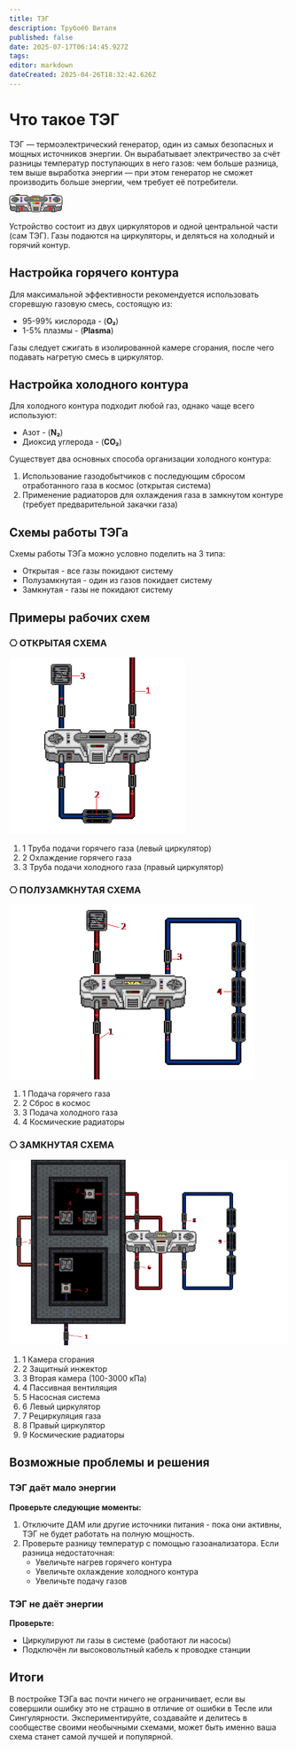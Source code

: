 ```yaml
---
title: ТЭГ
description: Трубоёб Виталя
published: false
date: 2025-07-17T06:14:45.927Z
tags: 
editor: markdown
dateCreated: 2025-04-26T18:32:42.626Z
---
```


<div class="teg-guide-container">
	<div class="crutch"> <h1 class="main-title">Что такое ТЭГ</h1> </div>
		<div class="teg-description-box">
      <div class="teg-border-top-line"></div>
         <div class="teg-description-inner">
           <div class="teg-border-left-line"></div>
           <div class="teg-text-block">
               <p>ТЭГ — термоэлектрический генератор, один из самых безопасных и мощных источников энергии. Он вырабатывает электричество за счёт разницы температур поступающих в него газов: чем больше разница, тем выше выработка энергии — при этом генератор не сможет производить больше энергии, чем требует её потребители.</p>
           </div>
           <div class="teg-border-right-line"></div>
       </div>
       <div class="teg-border-bottom-line"></div>
   </div>
   <div class="blat"> <img class="main" src="/guides/engineering/teg/teg.gif" /> </div>
   <p>Устройство состоит из двух циркуляторов и одной центральной части (сам ТЭГ). Газы подаются на циркуляторы, и деляться на холодный и горячий контур. </p>  
   <div class="crutch"> <h2 class="section-title">Настройка горячего контура</h2>  </div>
   <p>Для максимальной эффективности рекомендуется использовать сгоревшую газовую смесь, состоящую из:</p>
   <ul class="styled-list">
       <li>95-99% кислорода <span> - (<b class="O2">O₂</b>)</span></li>
       <li>1-5% плазмы <span> - (<b class="Plasma">Plasma</b>)</span></li>
   </ul>
   <p>Газы следует сжигать в изолированной камере сгорания, после чего подавать нагретую смесь в циркулятор.</p>
     <div class="crutch"> <h2 class="section-title">Настройка холодного контура</h2> </div>
   <p>Для холодного контура подходит любой газ, однако чаще всего используют:</p>
   <ul class="styled-list">
       <li>Азот <span> - (<b class="N2">N₂</b>)</span></li>
       <li>Диоксид углерода <span> - (<b class="CO2">CO₂</b>)</span></li>
   </ul>
   <p>Существует два основных способа организации холодного контура:</p>
   <ol class="numbered-list">
       <li>Использование газодобытчиков с последующим сбросом отработанного газа в космос (открытая система)</li>
       <li>Применение радиаторов для охлаждения газа в замкнутом контуре (требует предварительной закачки газа)</li>
   </ol>
     <div class="crutch"> <h2 class="section-title">Схемы работы ТЭГа</h2> </div>
   <p>Схемы работы ТЭГа можно условно поделить на 3 типа:</p>
   <ul class="styled-list">
       <li>Открытая - все газы покидают систему</li>
       <li>Полузамкнутая - один из газов покидает систему</li>
       <li>Замкнутая - газы не покидают систему</li>
   </ul>
     <div class="crutch"> <h2 class="section-title">Примеры рабочих схем</h2> </div>
   <div class="teg-schemes">
       <!-- Открытая схема -->
       <div class="scheme-wrapper">
           <div class="scheme-header" style="--accent-color: #ff5e5e;">
               <h3>⎔ ОТКРЫТАЯ СХЕМА</h3>
           </div>
           <div class="scheme-container">
               <div class="scheme-visual">
                   <img class="zoomable" src="/guides/engineering/teg/123.png" alt="Открытая схема ТЭГ"/>
               </div>
               <div class="scheme-divider"></div>
               <div class="scheme-info">
                   <ol class="scheme-steps">
                       <li><span>1</span> Труба подачи горячего газа (левый циркулятор)</li>
                       <li><span>2</span> Охлаждение горячего газа</li>
                       <li><span>3</span> Труба подачи холодного газа (правый циркулятор)</li>
                   </ol>
               </div>
           </div>
       </div>
       <!-- Полузамкнутая схема -->
       <div class="scheme-wrapper">
           <div class="scheme-header" style="--accent-color: #5e8cff;">
               <h3>⎔ ПОЛУЗАМКНУТАЯ СХЕМА</h3>
           </div>
           <div class="scheme-container">
               <div class="scheme-visual">
                   <img class="zoomable" src="/guides/engineering/teg/12345.png" alt="Полузамкнутая схема ТЭГ"/>
               </div>
               <div class="scheme-divider"></div>
               <div class="scheme-info">
                   <ol class="scheme-steps">
                       <li><span>1</span> Подача горячего газа</li>
                       <li><span>2</span> Сброс в космос</li>
                       <li><span>3</span> Подача холодного газа</li>
                       <li><span>4</span> Космические радиаторы</li>
                   </ol>
               </div>
           </div>
       </div>
       <!-- Замкнутая схема -->
       <div class="scheme-wrapper">
           <div class="scheme-header" style="--accent-color: #5eff8c;">
               <h3>⎔ ЗАМКНУТАЯ СХЕМА</h3>
           </div>
           <div class="scheme-container">
               <div class="scheme-visual">
                   <img class="zoomable" src="/guides/engineering/teg/123456.png" alt="Замкнутая схема ТЭГ" style="max-height: none; height: auto;"/>
               </div>
               <div class="scheme-divider"></div>
               <div class="scheme-info">
                   <ol class="scheme-steps">
                       <li><span>1</span> Камера сгорания</li>
                       <li><span>2</span> Защитный инжектор</li>
                       <li><span>3</span> Вторая камера (100-3000 кПа)</li>
                       <li><span>4</span> Пассивная вентиляция</li>
                       <li><span>5</span> Насосная система</li>
                       <li><span>6</span> Левый циркулятор</li>
                       <li><span>7</span> Рециркуляция газа</li>
                       <li><span>8</span> Правый циркулятор</li>
                       <li><span>9</span> Космические радиаторы</li>
                   </ol>
               </div>
           </div>
       </div>
   </div>
     <div class="crutch"> <h2 class="section-title">Возможные проблемы и решения</h2> </div>
   <div class="issue-box">
     <h3 class="issue-title">ТЭГ даёт мало энергии</h3>
       <p><strong>Проверьте следующие моменты:</strong></p>
       <ol class="numbered-list">
           <li>Отключите ДАМ или другие источники питания - пока они активны, ТЭГ не будет работать на полную мощность.</li>
           <li>Проверьте разницу температур с помощью газоанализатора. Если разница недостаточная:
               <ul class="styled-list">
                   <li>Увеличьте нагрев горячего контура</li>
                   <li>Увеличьте охлаждение холодного контура</li>
                   <li>Увеличьте подачу газов</li>
               </ul>
           </li>
       </ol>
   </div>
   <div class="issue-box">
     <h3 class="issue-title">ТЭГ не даёт энергии</h3>
       <p><strong>Проверьте:</strong></p>
       <ul class="styled-list">
           <li>Циркулируют ли газы в системе (работают ли насосы)</li>
           <li>Подключён ли высоковольтный кабель к проводке станции</li>
       </ul>
   </div>
 <div class="crutch"> <h2 class="section-title">Итоги</h2> </div>
   <div class="conclusion-text"> <p> В постройке ТЭГа вас почти ничего не ограничивает, если вы совершили ошибку это не страшно в отличие от ошибки в Тесле или Сингулярности. Экспериментируйте, создавайте и делитесь в сообществе своими необычными схемами, может быть именно ваша схема станет самой лучшей и популярной. </p> </div></div>